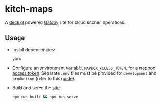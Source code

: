 # kitch-maps

A [deck.gl](https://github.com/visgl/deck.gl) powered [Gatsby](https://github.com/gatsbyjs/gatsby) site for cloud kitchen operations.

## Usage

- Install dependencies:

  ```bash
  yarn
  ```

- Configure an environment variable, `MAPBOX_ACCESS_TOKEN`, for a [mapbox access token](https://docs.mapbox.com/help/glossary/access-token/).
  Separate `.env` files must be provided for `development` and `production` (refer to this [guide](https://www.gatsbyjs.com/docs/how-to/local-development/environment-variables/)).

- Build and serve the [site](https://localhost:9000):

  ```bash
  npm run build && npm run serve
  ```
